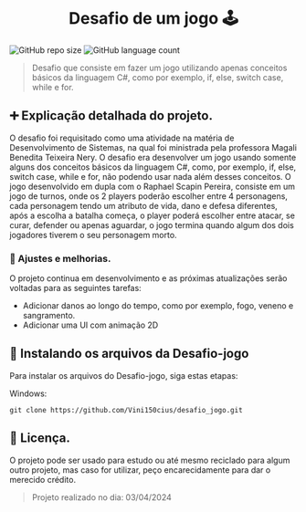 <h1 align="center" style="font-weight: bold;">Desafio de um jogo 🕹️</h1>

![GitHub repo size](https://img.shields.io/github/repo-size/Vini150cius/desafio_jogo?style=for-the-badge)
![GitHub language count](https://img.shields.io/github/languages/count/Vini150cius/desafio_jogo?style=for-the-badge)

> Desafio que consiste em fazer um jogo utilizando apenas conceitos básicos da linguagem C#, como por exemplo, if, else, switch case, while e for.

## ➕ Explicação detalhada do projeto.

O desafio foi requisitado como uma atividade na matéria de Desenvolvimento de Sistemas, na qual foi ministrada pela professora Magali Benedita Teixeira Nery. O desafio era desenvolver um jogo usando somente alguns dos conceitos básicos da linguagem C#, como, por exemplo, if, else, switch case, while e for, não podendo usar nada além desses conceitos.
O jogo desenvolvido em dupla com o Raphael Scapin Pereira, consiste em um jogo de turnos, onde os 2 players poderão escolher entre 4 personagens, cada personagem tendo um atributo de vida, dano e defesa diferentes, após a escolha a batalha começa, o player poderá escolher entre atacar, se curar, defender ou apenas aguardar, o jogo termina quando algum dos dois jogadores tiverem o seu personagem morto.

### 🔧 Ajustes e melhorias.

O projeto continua em desenvolvimento e as próximas atualizações serão voltadas para as seguintes tarefas:

- Adicionar danos ao longo do tempo, como por exemplo, fogo, veneno e sangramento.
- Adicionar uma UI com animação 2D

## 🚀 Instalando os arquivos da Desafio-jogo

Para instalar os arquivos do Desafio-jogo, siga estas etapas:

Windows:

```shell
git clone https://github.com/Vini150cius/desafio_jogo.git
```

## 📝 Licença.

O projeto pode ser usado para estudo ou até mesmo reciclado para algum outro projeto, mas caso for utilizar, peço encarecidamente para dar o merecido crédito.

>Projeto realizado no dia: 03/04/2024
